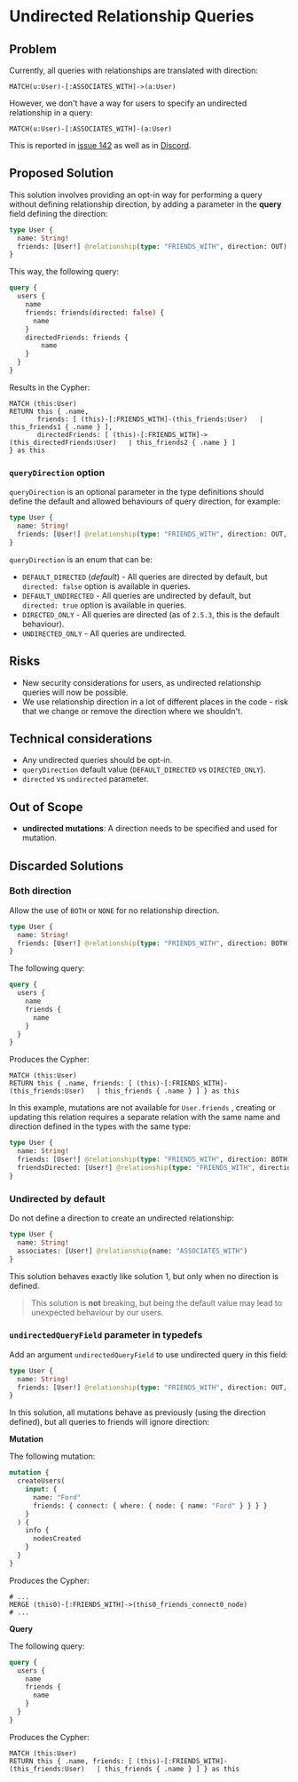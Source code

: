 # Undirected Relationship Queries

## Problem

Currently, all queries with relationships are translated with direction:

```cypher
MATCH(u:User)-[:ASSOCIATES_WITH]->(a:User)
```

However, we don't have a way for users to specify an undirected relationship in a query:

```cypher
MATCH(u:User)-[:ASSOCIATES_WITH]-(a:User)
```

This is reported in [issue 142](https://github.com/neo4j/graphql/issues/142) as well as in [Discord](https://discord.com/channels/787399249741479977/818578492723036210/831551053379797074).

## Proposed Solution

This solution involves providing an opt-in way for performing a query without defining relationship direction, by adding a parameter in the **query** field defining the direction:

```graphql
type User {
  name: String!
  friends: [User!] @relationship(type: "FRIENDS_WITH", direction: OUT)
}
```

This way, the following query:

```graphql
query {
  users {
    name
	friends: friends(directed: false) {
	  name
	}
	directedFriends: friends {
		name
	}
  }
}
```

Results in the Cypher:

```cypher
MATCH (this:User)
RETURN this { .name, 
	   friends: [ (this)-[:FRIENDS_WITH]-(this_friends:User)   | this_friends1 { .name } ], 
	   directedFriends: [ (this)-[:FRIENDS_WITH]->(this_directedFriends:User)   | this_friends2 { .name } ] 
} as this
```

### `queryDirection` option

`queryDirection` is an optional parameter in the type definitions should define the default and allowed behaviours of query direction, for example:

```graphql
type User {
  name: String!
  friends: [User!] @relationship(type: "FRIENDS_WITH", direction: OUT, queryDirection: DEFAULT_DIRECTED)
}
```

`queryDirection` is an enum that can be:  

* `DEFAULT_DIRECTED` (_default_) - All queries are directed by default, but `directed: false` option is available in queries.
* `DEFAULT_UNDIRECTED` - All queries are undirected by default, but `directed: true` option is available in queries.
* `DIRECTED_ONLY` - All queries are directed (as of `2.5.3`, this is the default behaviour).
* `UNDIRECTED_ONLY` - All queries are undirected.

## Risks

* New security considerations for users, as undirected relationship queries will now be possible.
* We use relationship direction in a lot of different places in the code - risk that we change or remove the direction where we shouldn't.

## Technical considerations

* Any undirected queries should be opt-in.
* `queryDirection` default value (`DEFAULT_DIRECTED` vs `DIRECTED_ONLY`).
* `directed` vs `undirected` parameter.

## Out of Scope

* **undirected mutations**: A direction needs to be specified and used for mutation. 

## Discarded Solutions

### Both direction
Allow the use of `BOTH` or `NONE` for no relationship direction.

```graphql
type User {
  name: String!
  friends: [User!] @relationship(type: "FRIENDS_WITH", direction: BOTH)
}
```

The following query:
```graphql
query {
  users {
    name
	friends {
	  name
	}
  }
}
```

Produces the Cypher:
```cypher
MATCH (this:User)
RETURN this { .name, friends: [ (this)-[:FRIENDS_WITH]-(this_friends:User)   | this_friends { .name } ] } as this
```

In this example, mutations are not available for `User.friends` , creating or updating this relation requires a separate relation with the same name and direction defined in the types with the same type:

```graphql
type User {
  name: String!
  friends: [User!] @relationship(type: "FRIENDS_WITH", direction: BOTH)
  friendsDirected: [User!] @relationship(type: "FRIENDS_WITH", direction: OUT)
}
```

### Undirected by default
Do not define a direction to create an undirected relationship:

```graphql
type User {
  name: String!
  associates: [User!] @relationship(name: "ASSOCIATES_WITH")
}
```

This solution behaves exactly like solution 1, but only when no direction is defined.

> This solution is **not** breaking, but being the default value may lead to unexpected behaviour by our users.

### `undirectedQueryField` parameter in typedefs

Add an argument `undirectedQueryField` to use undirected query in this field:

```graphql
type User {
  name: String!
  friends: [User!] @relationship(type: "FRIENDS_WITH", direction: OUT, undirectedQueryField: true)
}
```

In this solution, all mutations behave as previously (using the direction defined), but all queries to friends will ignore direction:

**Mutation**

The following mutation:
```graphql
mutation {
  createUsers(
    input: {
      name: "Ford"
      friends: { connect: { where: { node: { name: "Ford" } } } }
    }
  ) {
    info {
      nodesCreated
    }
  }
}
```

Produces the Cypher:
```cypher
# ...
MERGE (this0)-[:FRIENDS_WITH]->(this0_friends_connect0_node)
# ...
```


**Query**

The following query:
```graphql
query {
  users {
    name
	friends {
	  name
	}
  }
}
```

Produces the Cypher:
```cypher
MATCH (this:User)
RETURN this { .name, friends: [ (this)-[:FRIENDS_WITH]-(this_friends:User)   | this_friends { .name } ] } as this
```
